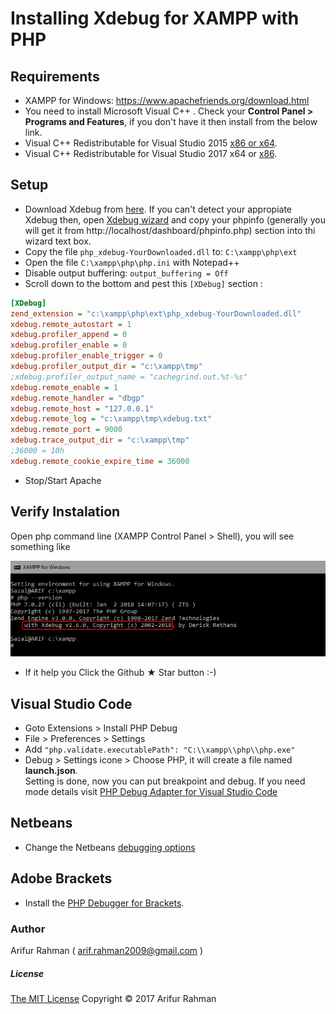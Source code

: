 # Installing Xdebug for XAMPP with PHP

## Requirements

* XAMPP for Windows: https://www.apachefriends.org/download.html
* You need to install Microsoft Visual C++ . Check your **Control Panel > Programs and Features**, if you don't have it then install from the below link. 
* Visual C++ Redistributable for Visual Studio 2015 [x86 or x64](http://www.microsoft.com/en-us/download/details.aspx?id=48145).
* Visual C++ Redistributable for Visual Studio 2017 x64 or [x86](https://go.microsoft.com/fwlink/?LinkId=746571).

## Setup

* Download Xdebug from [here](https://xdebug.org/download.php). If you can't detect your appropiate Xdebug then, open [Xdebug wizard](https://xdebug.org/wizard.php) and copy your phpinfo (generally you will get it from http://localhost/dashboard/phpinfo.php) section into thi wizard text box.
* Copy the file `php_xdebug-YourDownloaded.dll` to: `C:\xampp\php\ext`
* Open the file `C:\xampp\php\php.ini` with Notepad++
* Disable output buffering: `output_buffering = Off`
* Scroll down to the bottom and pest this `[XDebug]` section :

```ini
[XDebug]
zend_extension = "c:\xampp\php\ext\php_xdebug-YourDownloaded.dll"
xdebug.remote_autostart = 1
xdebug.profiler_append = 0
xdebug.profiler_enable = 0
xdebug.profiler_enable_trigger = 0
xdebug.profiler_output_dir = "c:\xampp\tmp"
;xdebug.profiler_output_name = "cachegrind.out.%t-%s"
xdebug.remote_enable = 1
xdebug.remote_handler = "dbgp"
xdebug.remote_host = "127.0.0.1"
xdebug.remote_log = "c:\xampp\tmp\xdebug.txt"
xdebug.remote_port = 9000
xdebug.trace_output_dir = "c:\xampp\tmp"
;36000 = 10h
xdebug.remote_cookie_expire_time = 36000
```
* Stop/Start Apache

## Verify Instalation

Open php command line (XAMPP Control Panel > Shell), you will see something like 

![Verify Instalation](https://github.com/arif2009/Installing-Xdebug-for-XAMPP/blob/master/xdebug.png)

* If it help you Click the Github &#9733; Star button :-)

## Visual Studio Code

* Goto Extensions > Install PHP Debug
* File > Preferences > Settings
* Add `"php.validate.executablePath": "C:\\xampp\\php\\php.exe"`
* Debug > Settings icone > Choose PHP, it will create a file named **launch.json**. <br/>
Setting is done, now you can put breakpoint and debug. If you need mode details visit [PHP Debug Adapter for Visual Studio Code](https://marketplace.visualstudio.com/items?itemName=felixfbecker.php-debug) 

## Netbeans

* Change the Netbeans [debugging options](https://netbeans.org/kb/docs/php/debugging.html#options)

## Adobe Brackets

* Install the [PHP Debugger for Brackets](https://github.com/spocke/php-debugger).

### Author
Arifur Rahman ( arif.rahman2009@gmail.com )

##### License
<a href="https://opensource.org/licenses/MIT">The MIT License</a> Copyright &copy; 2017 Arifur Rahman
